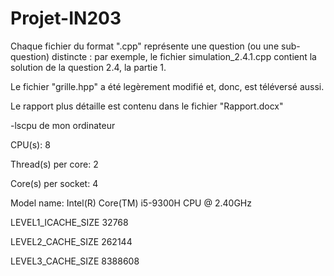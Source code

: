 # Projet-IN203

Chaque fichier du format ".cpp" représente une question (ou une sub-question) distincte : par exemple, le fichier simulation_2.4.1.cpp contient la solution de la question 2.4, la partie 1. 

Le fichier "grille.hpp" a été legèrement modifié et, donc, est téléversé aussi. 

Le rapport plus détaille est contenu dans le fichier "Rapport.docx"

-lscpu de mon ordinateur 

CPU(s):              8

Thread(s) per core:  2

Core(s) per socket:  4

Model name:          Intel(R) Core(TM) i5-9300H CPU @ 2.40GHz

LEVEL1_ICACHE_SIZE                 32768

LEVEL2_CACHE_SIZE                  262144

LEVEL3_CACHE_SIZE                  8388608

